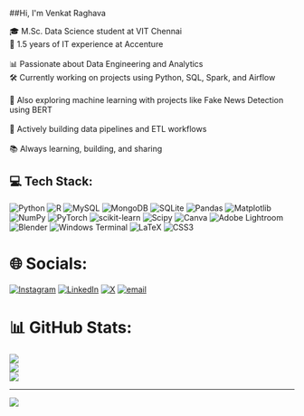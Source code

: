 ##Hi, I'm Venkat Raghava

🎓 M.Sc. Data Science student at VIT Chennai<br/>
💼 1.5 years of IT experience at Accenture<br/>  
📊 Passionate about Data Engineering and Analytics<br/> 
🛠️ Currently working on projects using Python, SQL, Spark, and Airflow<br/>  
🤖 Also exploring machine learning with projects like Fake News Detection using BERT<br/>  
🚀 Actively building data pipelines and ETL workflows<br/>  
📚 Always learning, building, and sharing<br/>  



## 💻 Tech Stack:
![Python](https://img.shields.io/badge/python-3670A0?style=for-the-badge&logo=python&logoColor=ffdd54) ![R](https://img.shields.io/badge/r-%23276DC3.svg?style=for-the-badge&logo=r&logoColor=white) ![MySQL](https://img.shields.io/badge/mysql-4479A1.svg?style=for-the-badge&logo=mysql&logoColor=white) ![MongoDB](https://img.shields.io/badge/MongoDB-%234ea94b.svg?style=for-the-badge&logo=mongodb&logoColor=white) ![SQLite](https://img.shields.io/badge/sqlite-%2307405e.svg?style=for-the-badge&logo=sqlite&logoColor=white) ![Pandas](https://img.shields.io/badge/pandas-%23150458.svg?style=for-the-badge&logo=pandas&logoColor=white) ![Matplotlib](https://img.shields.io/badge/Matplotlib-%23ffffff.svg?style=for-the-badge&logo=Matplotlib&logoColor=black) ![NumPy](https://img.shields.io/badge/numpy-%23013243.svg?style=for-the-badge&logo=numpy&logoColor=white) ![PyTorch](https://img.shields.io/badge/PyTorch-%23EE4C2C.svg?style=for-the-badge&logo=PyTorch&logoColor=white) ![scikit-learn](https://img.shields.io/badge/scikit--learn-%23F7931E.svg?style=for-the-badge&logo=scikit-learn&logoColor=white) ![Scipy](https://img.shields.io/badge/SciPy-%230C55A5.svg?style=for-the-badge&logo=scipy&logoColor=%white) ![Canva](https://img.shields.io/badge/Canva-%2300C4CC.svg?style=for-the-badge&logo=Canva&logoColor=white) ![Adobe Lightroom](https://img.shields.io/badge/Adobe%20Lightroom-31A8FF.svg?style=for-the-badge&logo=Adobe%20Lightroom&logoColor=white) ![Blender](https://img.shields.io/badge/blender-%23F5792A.svg?style=for-the-badge&logo=blender&logoColor=white) ![Windows Terminal](https://img.shields.io/badge/Windows%20Terminal-%234D4D4D.svg?style=for-the-badge&logo=windows-terminal&logoColor=white) ![LaTeX](https://img.shields.io/badge/latex-%23008080.svg?style=for-the-badge&logo=latex&logoColor=white) ![CSS3](https://img.shields.io/badge/css3-%231572B6.svg?style=for-the-badge&logo=css3&logoColor=white)
# 🌐 Socials:
[![Instagram](https://img.shields.io/badge/Instagram-%23E4405F.svg?logo=Instagram&logoColor=white)](https://instagram.com/https://www.instagram.com/raghava728/) [![LinkedIn](https://img.shields.io/badge/LinkedIn-%230077B5.svg?logo=linkedin&logoColor=white)](https://linkedin.com/in/https://www.linkedin.com/in/venkat-raghava-928171246/) [![X](https://img.shields.io/badge/X-black.svg?logo=X&logoColor=white)](https://x.com/https://x.com/VenkatRagh15219) [![email](https://img.shields.io/badge/Email-D14836?logo=gmail&logoColor=white)](mailto:raghavavenkat49@gmail.com) 
# 📊 GitHub Stats:
![](https://github-readme-stats.vercel.app/api?username=Raghava716&theme=merko&hide_border=false&include_all_commits=true&count_private=true)<br/>
![](https://nirzak-streak-stats.vercel.app/?user=Raghava716&theme=merko&hide_border=false)<br/>
![](https://github-readme-stats.vercel.app/api/top-langs/?username=Raghava716&theme=merko&hide_border=false&include_all_commits=true&count_private=true&layout=compact)

---
[![](https://visitcount.itsvg.in/api?id=Raghava716&icon=0&color=0)](https://visitcount.itsvg.in)

<!-- Proudly created with GPRM ( https://gprm.itsvg.in ) -->
